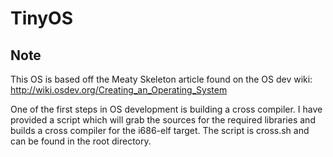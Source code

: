 # TinyOS

## Note
This OS is based off the Meaty Skeleton article found on the OS dev wiki: http://wiki.osdev.org/Creating_an_Operating_System

One of the first steps in OS development is building a cross compiler. I have provided a script which will grab the sources for the required libraries and builds a cross compiler for the i686-elf target. The script is cross.sh and can be found in the root directory.
